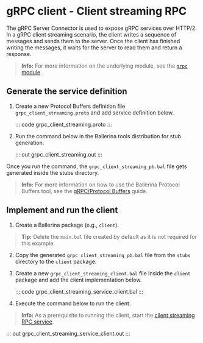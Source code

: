# gRPC client - Client streaming RPC

The gRPC Server Connector is used to expose gRPC services over HTTP/2. In a gRPC client streaming scenario, the client writes a sequence of messages and sends them to the server. Once the client has finished writing the messages, it waits for the server to read them and return a response.

>**Info:** For more information on the underlying module, see the [`grpc` module](https://lib.ballerina.io/ballerina/grpc/latest/).

## Generate the service definition

1. Create a new Protocol Buffers definition file `grpc_client_streaming.proto` and add service definition below.

   ::: code grpc_client_streaming.proto :::

2. Run the command below in the Ballerina tools distribution for stub generation.

   ::: out grpc_client_streaming.out :::

Once you run the command, the `grpc_client_streaming_pb.bal` file gets generated inside the stubs directory.

>**Info:** For more information on how to use the Ballerina Protocol Buffers tool, see the [gRPC/Protocol Buffers](https://ballerina.io/learn/cli-documentation/grpc/) guide.

## Implement and run the client

1. Create a Ballerina package (e.g., `client`).

>**Tip:** Delete the `main.bal` file created by default as it is not required for this example.

2. Copy the generated `grpc_client_streaming_pb.bal` file from the `stubs` directory to the  `client` package.

3. Create a new `grpc_client_streaming_client.bal` file inside the `client` package and add the client implementation below.

   ::: code grpc_client_streaming_service_client.bal :::

4. Execute the command below to run the client.

>**Info:** As a prerequisite to running the client, start the [client streaming RPC service](learn/by-example/grpc-service-client-streaming/).

   ::: out grpc_client_streaming_service_client.out :::
